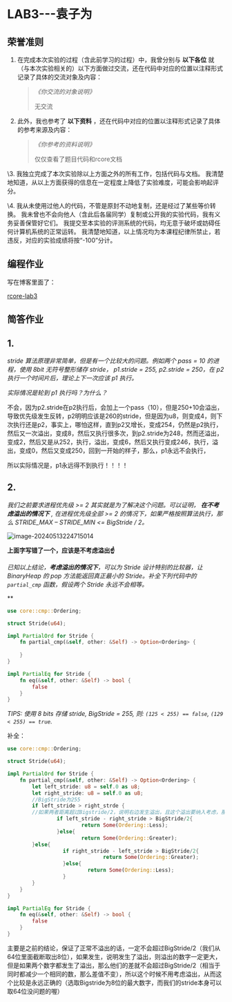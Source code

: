 # LAB3---袁子为

## 荣誉准则

1. 在完成本次实验的过程（含此前学习的过程）中，我曾分别与 **以下各位** 就（与本次实验相关的）以下方面做过交流，还在代码中对应的位置以注释形式记录了具体的交流对象及内容：

   > *《你交流的对象说明》*
   >
   > 无交流

2. 此外，我也参考了 **以下资料** ，还在代码中对应的位置以注释形式记录了具体的参考来源及内容：

   > *《你参考的资料说明》*
   >
   > 仅仅查看了题目代码和rcore文档

\3. 我独立完成了本次实验除以上方面之外的所有工作，包括代码与文档。 我清楚地知道，从以上方面获得的信息在一定程度上降低了实验难度，可能会影响起评分。

\4. 我从未使用过他人的代码，不管是原封不动地复制，还是经过了某些等价转换。 我未曾也不会向他人（含此后各届同学）复制或公开我的实验代码，我有义务妥善保管好它们。 我提交至本实验的评测系统的代码，均无意于破坏或妨碍任何计算机系统的正常运转。 我清楚地知道，以上情况均为本课程纪律所禁止，若违反，对应的实验成绩将按“-100”分计。

## 编程作业

写在博客里面了：

[rcore-lab3](https://liamy.clovy.top/article/OS_Tutorial/lab5)

## 简答作业

## 1.

*stride 算法原理非常简单，但是有一个比较大的问题。例如两个 pass = 10 的进程，使用 8bit 无符号整形储存 stride， p1.stride = 255, p2.stride = 250，在 p2 执行一个时间片后，理论上下一次应该 p1 执行。*

*实际情况是轮到 p1 执行吗？为什么？*

不会，因为p2.stride在p2执行后，会加上一个pass（10），但是250+10会溢出，导致优先级发生反转，p2明明应该是260的stride，但是因为u8，则变成4，则下次执行还是p2，事实上，哪怕这样，直到p2又增长，变成254，仍然是p2执行，然后又一次溢出，变成8，然后又执行很多次，到p2.stride为248，然而还溢出，变成2，然后又是从252，执行，溢出，变成6，然后又执行变成246，执行，溢出，变成0，然后又变成250，回到一开始的样子，那么，p1永远不会执行，

所以实际情况是，p1永远得不到执行！！！！

## 2.

*我们之前要求进程优先级 >= 2 其实就是为了解决这个问题。可以证明， **在不考虑溢出的情况下** , 在进程优先级全部 >= 2 的情况下，如果严格按照算法执行，那么 STRIDE_MAX – STRIDE_MIN <= BigStride / 2。*

![image-20240513224715014](https://cdn.jsdelivr.net/gh/KMSorSMS/picGallery@master/img/202405132247193.png)

**上面字写错了一个，应该是不考虑溢出☝️**

*已知以上结论，**考虑溢出的情况下**，可以为 Stride 设计特别的比较器，让 BinaryHeap<Stride> 的 pop 方法能返回真正最小的 Stride。补全下列代码中的 `partial_cmp` 函数，假设两个 Stride 永远不会相等。*

**

```rust
use core::cmp::Ordering;

struct Stride(u64);

impl PartialOrd for Stride {
    fn partial_cmp(&self, other: &Self) -> Option<Ordering> {
        
    }
}

impl PartialEq for Stride {
    fn eq(&self, other: &Self) -> bool {
        false
    }
}
```

*TIPS: 使用 8 bits 存储 stride, BigStride = 255, 则: `(125 < 255) == false`, `(129 < 255) == true`.*

补全：

```rust
use core::cmp::Ordering;

struct Stride(u64);

impl PartialOrd for Stride {
    fn partial_cmp(&self, other: &Self) -> Option<Ordering> {
        let left_stride: u8 = self.0 as u8;
        let right_stride: u8 = self.0 as u8;
        //BigStride为255
        if left_stride > right_strde {
        //如果两者距离超过Bigstride/2，说明右边发生溢出，且这个溢出要纳入考虑，那么实际上是左边小
		        if left_stride - right_stride > BigStride/2{
				        return Some(Ordering::Less);
		        }else{
				        return Some(Ordering::Greater);
        }else{
			      if right_stride - left_stride > BigStride/2{
							   return Some(Ordering::Greater);
			      }else{
					      return Some(Ordering::Less);
			      }
        }
    }
}

impl PartialEq for Stride {
    fn eq(&self, other: &Self) -> bool {
        false
    }
}
```

主要是之前的结论，保证了正常不溢出的话，一定不会超过BigStride/2（我们从64位里面截断取出8位），如果发生，说明发生了溢出，则溢出的数字一定更大，但是如果两个数字都发生了溢出，那么他们的差就不会超过BigStride/2（相当于同时都减少一个相同的数，那么差值不变），所以这个时候不用考虑溢出，从而这个比较是永远正确的（选取Bigstride为8位的最大数字，而我们的stride本身可以取64位没问题的喔）